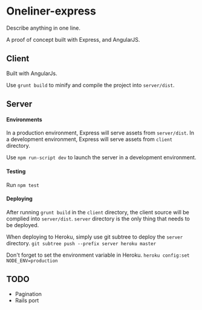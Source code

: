 # Oneliner-express

Describe anything in one line.

A proof of concept built with Express, and AngularJS.

## Client

Built with AngularJs. 

Use `grunt build` to minify and compile the project into `server/dist`.

## Server

#### Environments

In a production environment, Express will serve assets from `server/dist`. In a development environment, Express will serve assets from `client` directory.

Use `npm run-script dev` to launch the server in a development environment.

#### Testing

Run `npm test`

#### Deploying

After running `grunt build` in the `client` directory, the client source will be complied into `server/dist`.
`server` directory is the only thing that needs to be deployed. 

When deploying to Heroku, simply use git subtree to deploy the `server` directory.
`git subtree push --prefix server heroku master`

Don't forget to set the environment variable in Heroku.
`heroku config:set NODE_ENV=production`

## TODO

* Pagination
* Rails port

